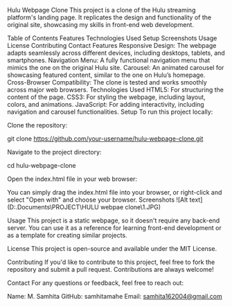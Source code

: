 Hulu Webpage Clone
This project is a clone of the Hulu streaming platform's landing page. It replicates the design and functionality of the original site, showcasing my skills in front-end web development.

Table of Contents
Features
Technologies Used
Setup
Screenshots
Usage
License
Contributing
Contact
Features
Responsive Design: The webpage adapts seamlessly across different devices, including desktops, tablets, and smartphones.
Navigation Menu: A fully functional navigation menu that mimics the one on the original Hulu site.
Carousel: An animated carousel for showcasing featured content, similar to the one on Hulu’s homepage.
Cross-Browser Compatibility: The clone is tested and works smoothly across major web browsers.
Technologies Used
HTML5: For structuring the content of the page.
CSS3: For styling the webpage, including layout, colors, and animations.
JavaScript: For adding interactivity, including navigation and carousel functionalities.
Setup
To run this project locally:

Clone the repository:


git clone https://github.com/your-username/hulu-webpage-clone.git

Navigate to the project directory:

cd hulu-webpage-clone

Open the index.html file in your web browser:

You can simply drag the index.html file into your browser, or right-click and select "Open with" and choose your browser.
Screenshots
![Alt text](D:\.Documents\PROJECT\HULU webpae clone\1.JPG)



Usage
This project is a static webpage, so it doesn't require any back-end server. You can use it as a reference for learning front-end development or as a template for creating similar projects.

License
This project is open-source and available under the MIT License.

Contributing
If you'd like to contribute to this project, feel free to fork the repository and submit a pull request. Contributions are always welcome!

Contact
For any questions or feedback, feel free to reach out:

Name: M. Samhita
GitHub: samhitamahe
Email: samhita162004@gmail.com
